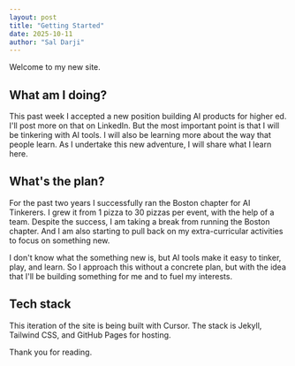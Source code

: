 ```yaml
---
layout: post
title: "Getting Started"
date: 2025-10-11
author: "Sal Darji"
---
```


Welcome to my new site.

## What am I doing?
This past week I accepted a new position building AI products for higher ed. I'll post more on that on LinkedIn. But the most important point is that I will be tinkering with AI tools. I will also be learning more about the way that people learn. As I undertake this new adventure, I will share what I learn here.

## What's the plan?
For the past two years I successfully ran the Boston chapter for AI Tinkerers. I grew it from 1 pizza to 30 pizzas per event, with the help of a team. Despite the success, I am taking a break from running the Boston chapter. And I am also starting to pull back on my extra-curricular activities to focus on something new.

I don't know what the something new is, but AI tools make it easy to tinker, play, and learn. So I approach this without a concrete plan, but with the idea that I'll be building something for me and to fuel my interests.

## Tech stack
This iteration of the site is being built with Cursor. The stack is Jekyll, Tailwind CSS, and GitHub Pages for hosting.

Thank you for reading.